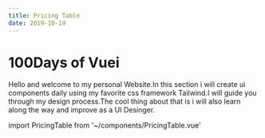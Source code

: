 ```yaml
---
title: Pricing Table
date: 2019-10-19
--- 
```


100Days of Vuei
===============

Hello and welcome to my personal Website.In this section i will create ui components daily using my favorite css framework Tailwind.I will guide you through my design process.The cool thing about that is i will also learn along the way and improve as a UI Desinger.

import PricingTable from '~/components/PricingTable.vue'

<PricingTable />